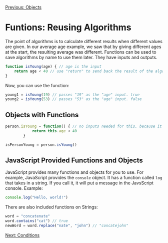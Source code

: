 [Previous: Objects](../Lesson-05-Objects/README.md)

# Funtions: Reusing Algorithms

The point of algorithms is to calculate different results when different values are given. In our average age example, we saw that by giving different ages at the start, the resulting average was different. Functions can be used to save algorithms by name to use them later. They have inputs and outputs.

```javascript
function isYoung(age) { // age is the input
    return age < 40 // use "return" to send back the result of the algorithm
}
```

Now, you can use the function:

```javascript
young1 = isYoung(19) // passes "19" as the "age" input. true
young2 = isYoung(53) // passes "53" as the "age" input. false
```

## Objects with Functions

```javascript
person.isYoung = function() { // no inputs needed for this, because it uses the object's values
            return this.age < 40
        }

isPersonYoung = person.isYoung()
```

## JavaScript Provided Functions and Objects

JavaScript provides many functions and objects for you to use. For example, JavaScript provides the `console` object. It has a function called `log` that takes in a string. If you call it, it will put a message in the JavsScript console. Example:

```javascript
console.log("Hello, world!")
```

There are also included functions on Strings:
```javascript
word = "concatenate"
word.contains("cat") // true
newWord = word.replace("nate", "john") // "concatejohn"
```

[Next: Conditions](../Lesson-07-Conditions/README.md)